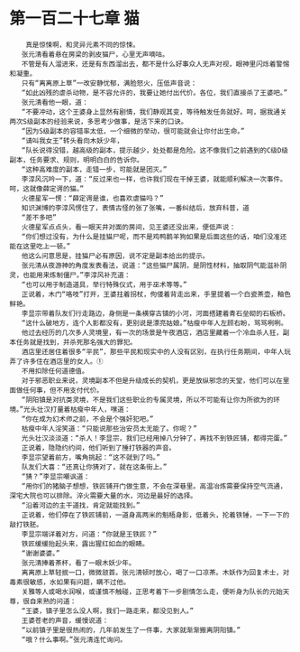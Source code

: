 # 第一百二十七章 猫
        真是惊悚啊，和灵异元素不同的惊悚。
       张元清看着悬在房梁的剥皮猫尸，心里无声嘀咕。
       不管是有人溜进来，还是有东西溜出去，都不是什么好事众人无声对视，眼神里闪烁着警惕和凝重。
       只有“离离原上草”一改安静忧郁，满脸怒火，压低声音说：
       “如此凶残的虐杀动物，是不容允许的，我要让她付出代价。各位，我们直接杀了王婆吧。”
       张元清看他一眼，道：
       “不要冲动，这个王婆身上显然有剧情，我们静观其变，等待触发任务就好。呵，据我通关两次S级副本的经验来说，多思考少做事，是活下来的口诀。
       “因为S级副本的容错率太低，一个细微的举动，很可能就会让你付出生命。”
       “请叫我女王”转头看向木妖少年，
       “队长说得没错，越高级的副本，提示越少，处处都是危险。这不像我们之前遇到的C级D级副本，任务要求、规则，明明白白的告诉你。
       “这种高难度的副本，走错一步，可能就是团灭。”
       李淳风沉吟一下，道：“反过来也一样，也许我们现在干掉王婆，就能顺利解决一次事件。呵，这就像薛定谔的猫。”
       火德星军一愣：“薛定谔是谁，也喜欢虐猫吗？”
       知识渊博的李淳风愣住了，表情古怪的张了张嘴，一番纠结后，放弃科普，道
       “差不多吧”
       火德星军点点头，看一眼天井对面的房间，见王婆还没出来，便低声说：
       “你们想过没有，为什么是挂猫尸呢，而不是鸡鸭鹅羊狗如果是后面这些的话，咱们没准还能在这里吃上一顿。”
       他这么问意思是，挂猫尸必有原因，说不定是副本给出的提示。
       张元清从夜游神的角度发表看法，说道：“这些猫尸属阴，是阴性材料，抽取阴气能滋补阴灵，也能用来炼制僵尸。”李淳风补充道：
       “也可以用于制造道具，举行特殊仪式，用于巫术等等。”
       正说着，木门“咯吱”打开，王婆拄着拐杖，佝偻着背走出来，手里提着一个白瓷茶壶，釉色鲜艳。
       李显宗带着队友们行走路边，身侧是一条横穿古镇的小河，河面搭建着青石垒砌的石板桥。
       “这什么破地方，连个人影都没有，更别说是漂亮姑娘。”枯瘦中年人左顾右盼，骂骂咧咧。
       他过去经历的几次多人灵境里，有一次的场景是午夜酒店，酒店里藏着一个冷血杀人狂，副本任务就是找到，并杀死那名强大的罪犯。
       酒店里还居住着很多“平民”，那些平民和现实中的人没有区别，在执行任务期间，中年人玩弄了许多住在酒店里的女人。①
       不用扣除任何道德值。
       对于邪恶职业来说，灵境副本不但是升级成长的契机，更是放纵邪念的天堂，他们可以在里面做任何事，但不用支付代价。
       “阴阳镇是对抗类灵境，不是我们这些职业的专属灵境，所以不可能有让你为所欲为的环境。”光头壮汉打量着枯瘦中年人，嘿道：
       “你在成为幻术师之前，不会是个强奸犯吧。”
       枯瘦中年人淫笑道：“只能说那些治安员太无能了。你呢？”
       光头壮汉淡淡道：“杀人！李显宗，我们已经用掉八分钟了，再找不到铁匠铺，都得完蛋。”
       正说着，隐隐约约间，他们听到了捶打铁器的声音。
       李显宗望着前方，嘴角挑起：“这不就到了吗。”
       队友们大喜：“还真让你猜对了，就在这条街上。”
       “猜？”李显宗嘲讽道：
       “用你们的猪脑子想想，铁匠铺开门做生意，不会在深巷里。高温冶炼需要保持空气流通，深宅大院也可以排除。淬火需要大量的水，河边是最好的选择。
       “沿着河边的主干道找，肯定就能找到。”
       正说着，他们停在了铁匠铺前，一道身高两米的魁梧身影，低着头，抡着铁锤，一下一下的敲打铁胚。
       李显宗端详着对方，问道：“你就是王铁匠？”
       铁匠缓缓抬起头来，露出猩红如血的眼睛。
       “谢谢婆婆。”
       张元清捧着茶杯，看了一眼木妖少年。
       离离原上草轻抿一口，微微颔首。张元清顿时放心，喝了一口凉茶。木妖作为回复术士，对毒素很敏感，水如果有问题，瞒不过他。
       关雅等人或喝水润喉，或谨慎不触碰，正思考着下一步剧情怎么走，便听身为队长的元始天尊，很自来熟的问道：
       “王婆，镇子里怎么没人啊，我们一路走来，都没见到人。”
       王婆苍老的声音，缓慢说道：
       “以前镇子里是很热闹的，几年前发生了一件事，大家就渐渐搬离阴阳镇。”
       “哦？什么事啊。”张元清连忙询问。